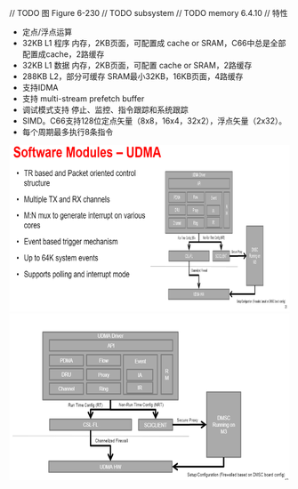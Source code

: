 // TODO 图 Figure 6-230
// TODO subsystem
// TODO memory 6.4.10
// 特性

- 定点/浮点运算
- 32KB L1 程序 内存，2KB页面，可配置成 cache or SRAM，C66中总是全部配置成cache，2路缓存
- 32KB L1 数据 内存，2KB页面，可配置 cache or SRAM，2路缓存
- 288KB L2，部分可缓存 SRAM最小32KB，16KB页面，4路缓存
- 支持IDMA
- 支持 multi-stream prefetch buffer
- 调试模式支持 停止、监控、指令跟踪和系统跟踪
- SIMD。C66支持128位定点矢量（8x8，16x4，32x2），浮点矢量（2x32）。
- 每个周期最多执行8条指令

<img src="https://raw.githubusercontent.com/Yuefeng95/Images/main/202202171500691.png" height="300px" /> 
<img src="https://raw.githubusercontent.com/Yuefeng95/Images/main/202202171503955.png" height="300px" /> 